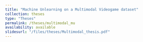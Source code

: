 ```yaml
---
title: "Machine Unlearning on a Multimodal Videogame dataset"
collection: theses
type: "Theses"
permalink: /theses/multimodal_mu
availability: available
slidesurl: "/files/theses/Multimodal_thesis.pdf"
---
```

